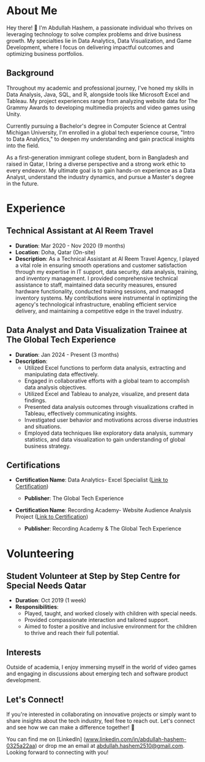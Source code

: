 # About Me

Hey there! 👋 I'm Abdullah Hashem, a passionate individual who thrives on leveraging technology to solve complex problems and drive business growth. My specialties lie in Data Analytics, Data Visualization, and Game Development, where I focus on delivering impactful outcomes and optimizing business portfolios.

## Background

Throughout my academic and professional journey, I've honed my skills in Data Analysis, Java, SQL, and R, alongside tools like Microsoft Excel and Tableau. My project experiences range from analyzing website data for The Grammy Awards to developing multimedia projects and video games using Unity.

Currently pursuing a Bachelor's degree in Computer Science at Central Michigan University, I'm enrolled in a global tech experience course, "Intro to Data Analytics," to deepen my understanding and gain practical insights into the field.

As a first-generation immigrant college student, born in Bangladesh and raised in Qatar, I bring a diverse perspective and a strong work ethic to every endeavor. My ultimate goal is to gain hands-on experience as a Data Analyst, understand the industry dynamics, and pursue a Master's degree in the future.

# Experience

## Technical Assistant at Al Reem Travel
- **Duration**: Mar 2020 - Nov 2020 (9 months)
- **Location**: Doha, Qatar (On-site)
- **Description**:
  As a Technical Assistant at Al Reem Travel Agency, I played a vital role in ensuring smooth operations and customer satisfaction through my expertise in IT support, data security, data analysis, training, and inventory management. I provided comprehensive technical assistance to staff, maintained data security measures, ensured hardware functionality, conducted training sessions, and managed inventory systems. My contributions were instrumental in optimizing the agency's technological infrastructure, enabling efficient service delivery, and maintaining a competitive edge in the travel industry.

## Data Analyst and Data Visualization Trainee at The Global Tech Experience
- **Duration**: Jan 2024 - Present (3 months)
- **Description**:
  - Utilized Excel functions to perform data analysis, extracting and manipulating data effectively.
  - Engaged in collaborative efforts with a global team to accomplish data analysis objectives.
  - Utilized Excel and Tableau to analyze, visualize, and present data findings.
  - Presented data analysis outcomes through visualizations crafted in Tableau, effectively communicating insights.
  - Investigated user behavior and motivations across diverse industries and situations.
  - Employed data techniques like exploratory data analysis, summary statistics, and data visualization to gain understanding of global business strategy.


## Certifications
- **Certification Name**: Data Analytics- Excel Specialist ([Link to Certification](https://www.credential.net/ba0c3cfd-bd4a-46e8-9f70-b21d21c5f83c#gs.6igghc))
  - **Publisher**: The Global Tech Experience

- **Certification Name**: Recording Academy- Website Audience Analysis Project ([Link to Certification](https://www.credential.net/3b562b2e-093f-45b7-8eda-00706a1f5ed7#gs.6igjpu))
  - **Publisher**: Recording Academy & The Global Tech Experience

# Volunteering

## Student Volunteer at Step by Step Centre for Special Needs Qatar
- **Duration**: Oct 2019 (1 week)
- **Responsibilities**: 
  - Played, taught, and worked closely with children with special needs.
  - Provided compassionate interaction and tailored support.
  - Aimed to foster a positive and inclusive environment for the children to thrive and reach their full potential.

## Interests

Outside of academia, I enjoy immersing myself in the world of video games and engaging in discussions about emerging tech and software product development.

## Let's Connect!

If you're interested in collaborating on innovative projects or simply want to share insights about the tech industry, feel free to reach out. Let's connect and see how we can make a difference together! 🚀

You can find me on [LinkedIn] (www.linkedin.com/in/abdullah-hashem-0325a22aa) or drop me an email at abdullah.hashem2510@gmail.com. Looking forward to connecting with you!
